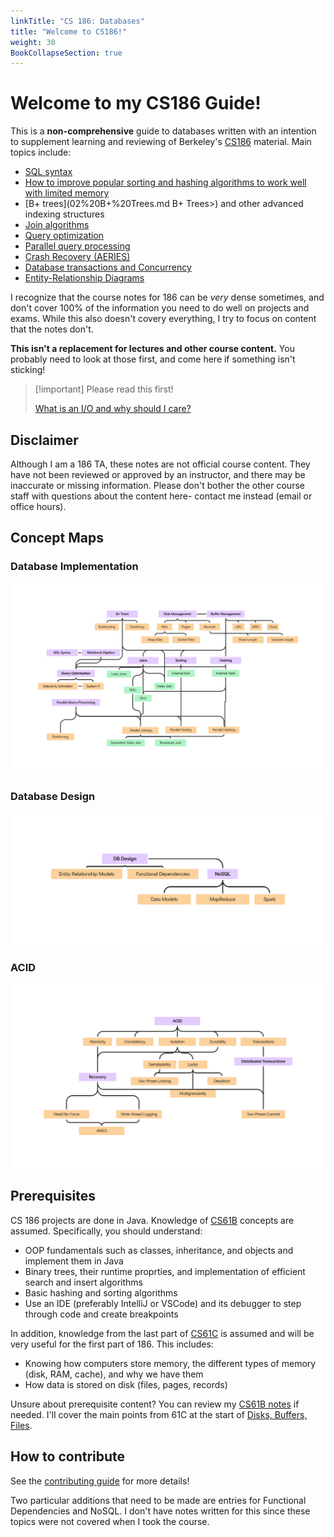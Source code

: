 ```yaml
---
linkTitle: "CS 186: Databases"
title: "Welcome to CS186!"
weight: 30
BookCollapseSection: true
---
```


# Welcome to my CS186 Guide!

This is a **non-comprehensive** guide to databases written with an intention to supplement learning and reviewing of Berkeley's [CS186](https://cs186berkeley.net) material. Main topics include:

* [SQL syntax](<cs186/00 SQL Basics>)
* [How to improve popular sorting and hashing algorithms to work well with limited memory](<cs186/04 Sorting and Hashing>)
* [B+ trees](02%20B+%20Trees.md B+ Trees>) and other advanced indexing structures
* [Join algorithms](<cs186/05 Iterators and Joins>)
* [Query optimization](<cs186/07 Query Optimization>)
* [Parallel query processing](<cs186/09 Parallel Query Processing>)
* [Crash Recovery (AERIES)](<cs186/10 Recovery>)
* [Database transactions and Concurrency](<cs186/08 Transactions>)
* [Entity-Relationship Diagrams](<cs186/12 ER Diagrams>)

I recognize that the course notes for 186 can be *very* dense sometimes, and don't cover 100% of the information you need to do well on projects and exams. While this also doesn't covery everything, I try to focus on content that the notes don't.

**This isn't a replacement for lectures and other course content.** You probably need to look at those first, and come here if something isn't sticking!

> [!important] Please read this first!
> 
> [What is an I/O and why should I care?](io)

## Disclaimer

Although I am a 186 TA, these notes are not official course content. They have not been reviewed or approved by an instructor, and there may be inaccurate or missing information. Please don't bother the other course staff with questions about the content here- contact me instead (email or office hours).

## Concept Maps

### Database Implementation
![implementation](concept-implementation.png)

### Database Design
![design](concept-design.png)

### ACID
![acid](concept-acid.png)

## Prerequisites

CS 186 projects are done in Java. Knowledge of [CS61B](/cs61b) concepts are assumed. Specifically, you should understand:
 - OOP fundamentals such as classes, inheritance, and objects and implement them in Java
 - Binary trees, their runtime proprties, and implementation of efficient search and insert algorithms
 - Basic hashing and sorting algorithms
 - Use an IDE (preferably IntelliJ or VSCode) and its debugger to step through code and create breakpoints

In addition, knowledge from the last part of [CS61C](https://cs61c.org) is assumed and will be very useful for the first part of 186. This includes:
 - Knowing how computers store memory, the different types of memory (disk, RAM, cache), and why we have them
 - How data is stored on disk (files, pages, records)

Unsure about prerequisite content? You can review my [CS61B notes](/cs61b) if needed. I'll cover the main points from 61C at the start of [Disks, Buffers, Files](cs186/01%20Disks,%20Buffers,%20Files.md).

## How to contribute

See the [contributing guide](/contributing) for more details!

Two particular additions that need to be made are entries for Functional Dependencies and NoSQL. I don't have notes written for this since these topics were not covered when I took the course.



